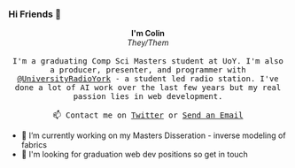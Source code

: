 ### Hi Friends 👋

<p align="center">
  <strong>I'm Colin</strong><br/><em>They/Them</em>
  <br/><br/>
  <samp>
I'm a graduating Comp Sci Masters student at UoY. I'm also a producer, presenter, and programmer with <a target='_blank' href='https://github.com/UniversityRadioYork/'>@UniversityRadioYork</a> - a student led radio station. I've done a lot of AI work over the last few years but my real passion lies in web development. 
     <br><br>📫 Contact me on <a target='_blank'  href="https://twitter.com/Colin Roitt">Twitter</a> or <a target='_blank' href="mailto:me@colinroitt.uk">Send an Email</a>
  </samp>
</p>

- 🔭 I’m currently working on my Masters Disseration - inverse modeling of fabrics
- 💬 I'm looking for graduation web dev positions so get in touch
